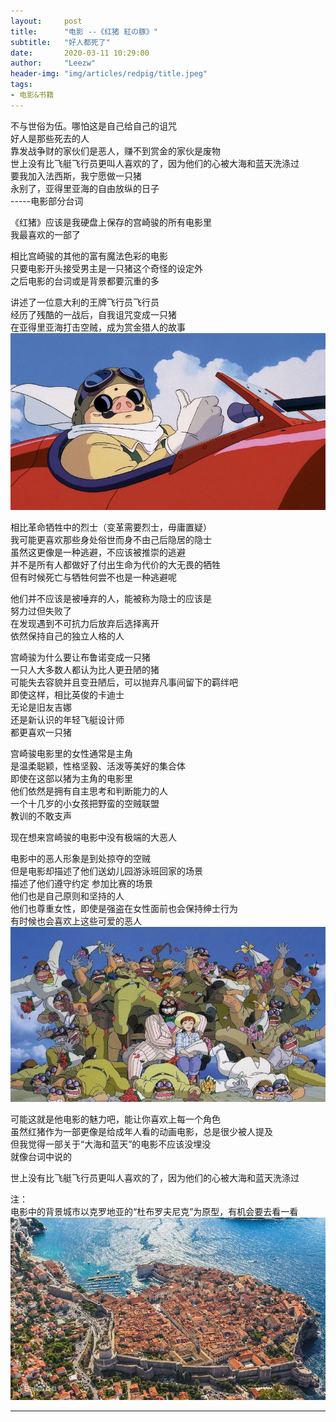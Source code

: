 ```yaml
---
layout:     post 
title:      "电影 --《红猪 紅の豚》"
subtitle:   "好人都死了"
date:       2020-03-11 10:29:00
author:     "Leezw"
header-img: "img/articles/redpig/title.jpeg"
tags:
- 电影&书籍
---
```


>
不与世俗为伍。哪怕这是自己给自己的诅咒    
好人是那些死去的人    
靠发战争财的家伙们是恶人，赚不到赏金的家伙是废物    
世上没有比飞艇飞行员更叫人喜欢的了，因为他们的心被大海和蓝天洗涤过    
要我加入法西斯，我宁愿做一只猪    
永别了，亚得里亚海的自由放纵的日子   
 -----电影部分台词


《红猪》应该是我硬盘上保存的宫崎骏的所有电影里     
我最喜欢的一部了

相比宫崎骏的其他的富有魔法色彩的电影     
只要电影开头接受男主是一只猪这个奇怪的设定外     
之后电影的台词或是背景都要沉重的多     

讲述了一位意大利的王牌飞行员飞行员     
经历了残酷的一战后，自我诅咒变成一只猪     
在亚得里亚海打击空贼，成为赏金猎人的故事      
<img src="/img/articles/redpig/4.jpeg">  

相比革命牺牲中的烈士（变革需要烈士，毋庸置疑）     
我可能更喜欢那些身处俗世而身不由己后隐居的隐士     
虽然这更像是一种逃避，不应该被推崇的逃避     
并不是所有人都做好了付出生命为代价的大无畏的牺牲     
但有时候死亡与牺牲何尝不也是一种逃避呢     

他们并不应该是被唾弃的人，能被称为隐士的应该是     
努力过但失败了     
在发现遇到不可抗力后放弃后选择离开     
依然保持自己的独立人格的人     


宫崎骏为什么要让布鲁诺变成一只猪     
一只人大多数人都认为比人更丑陋的猪     
可能失去容貌并且变丑陋后，可以抛弃凡事间留下的羁绊吧     
即使这样，相比英俊的卡迪士     
无论是旧友吉娜     
还是新认识的年轻飞艇设计师     
都更喜欢一只猪     

宫崎骏电影里的女性通常是主角     
是温柔聪颖，性格坚毅、活泼等美好的集合体     
即使在这部以猪为主角的电影里     
他们依然是拥有自主思考和判断能力的人     
一个十几岁的小女孩把野蛮的空贼联盟     
教训的不敢支声     


现在想来宫崎骏的电影中没有极端的大恶人     

电影中的恶人形象是到处掠夺的空贼     
但是电影却描述了他们送幼儿园游泳班回家的场景     
描述了他们遵守约定 参加比赛的场景     
他们也是自己原则和坚持的人     
他们也尊重女性，即使是强盗在女性面前也会保持绅士行为     
有时候也会喜欢上这些可爱的恶人  
<img src="/img/articles/redpig/1.jpeg">   

可能这就是他电影的魅力吧，能让你喜欢上每一个角色     
虽然红猪作为一部更像是给成年人看的动画电影，总是很少被人提及     
但我觉得一部关于“大海和蓝天”的电影不应该没埋没     
就像台词中说的     
>
世上没有比飞艇飞行员更叫人喜欢的了，因为他们的心被大海和蓝天洗涤过



注：     
电影中的背景城市以克罗地亚的“杜布罗夫尼克”为原型，有机会要去看一看
<img src="/img/articles/redpig/2.jpeg">  

---


